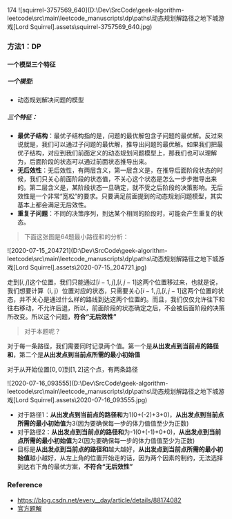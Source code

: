 174
![squirrel-3757569_640](D:\Dev\SrcCode\geek-algorithm-leetcode\src\main\leetcode_manuscripts\dp\paths\动态规划解路径之地下城游戏[Lord Squirrel].assets\squirrel-3757569_640.jpg)



### 方法1：DP

####  一个模型三个特征

##### 一个模型:

- 动态规划解决问题的模型

##### 三个特征：

- **最优子结构**：最优子结构指的是，问题的最优解包含子问题的最优解。反过来说就是，我们可以通过子问题的最优解，推导出问题的最优解。如果我们把最优子结构，对应到我们前面定义的动态规划问题模型上，那我们也可以理解为，后面阶段的状态可以通过前面状态推导出来。
- **无后效性**：无后效性，有两层含义，第一层含义是，在推导后面阶段状态的时候，我们只关心前面阶段的状态值，不关心这个状态是怎么一步步推导出来的。第二层含义是，某阶段状态一旦确定，就不受之后阶段的决策影响。无后效性是一个非常“宽松”的要求。只要满足前面提到的动态规划问题模型，其实基本上都会满足无后效性。
- **重复子问题**：不同的决策序列，到达某个相同的阶段时，可能会产生重复的状态。

>  下面这张图是64题最小路径和的分析：

![2020-07-15_204721](D:\Dev\SrcCode\geek-algorithm-leetcode\src\main\leetcode_manuscripts\dp\paths\动态规划解路径之地下城游戏[Lord Squirrel].assets\2020-07-15_204721.jpg)

走到$[i,j]$这个位置，我们只能通过$[i-1,j]$,$[i,j-1]$这两个位置移过来，也就是说，我们想要计算（i, j）位置对应的状态，只需要关心$[i-1,j]$,$[i,j-1]$这两个位置的状态，并不关心是通过什么样的路线到达这两个位置的。而且，我们仅仅允许往下和往右移动，不允许后退，所以，前面阶段的状态确定之后，不会被后面阶段的决策所改变。所以这个问题，**符合“无后效性”**

> 对于本题呢？

对于每一条路径，我们需要同时记录两个值。第一个是**从出发点到当前点的路径和**，第二个是**从出发点到当前点所需的最小初始值**

对于从开始位置$[0,0]$到$[1,2]$这个点，有两条路径

![2020-07-16_093555](D:\Dev\SrcCode\geek-algorithm-leetcode\src\main\leetcode_manuscripts\dp\paths\动态规划解路径之地下城游戏[Lord Squirrel].assets\2020-07-16_093555.jpg)

- 对于路径1：**从出发点到当前点的路径和**为1(0+(-2)+3+0)，**从出发点到当前点所需的最小初始值**为3(因为要确保每一步的体力值值至少为正数)
- 对于路径2：**从出发点到当前点的路径和**为-1(0+(-1)+0+0)，**从出发点到当前点所需的最小初始值**为2(因为要确保每一步的体力值值至少为正数)
- 目标是**从出发点到当前点的路径和**越大越好，**从出发点到当前点所需的最小初始值**越小越好，从左上角的位置开始走的话，因为两个因素的制约，无法选择到达右下角的最优方案，**不符合“无后效性”**







### Reference

- https://blog.csdn.net/every__day/article/details/88174082
- [官方题解](https://leetcode-cn.com/problems/dungeon-game/solution/di-xia-cheng-you-xi-by-leetcode-solution/)

